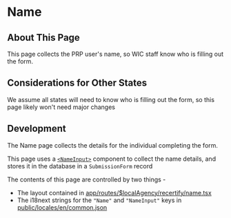 # Name

## About This Page

This page collects the PRP user's name, so WIC staff know who is filling out the form.

## Considerations for Other States

We assume all states will need to know who is filling out the form, so this page likely won't need major changes

## Development

The Name page collects the details for the individual completing the form.

This page uses a [`<NameInput>`](../../../participant/app/components/NameInput.tsx) component
to collect the name details, and stores it in the database in a `SubmissionForm` record

The contents of this page are controlled by two things -

- The layout contained in [app/routes/$localAgency/recertify/name.tsx](../../../participant/app/routes/%24localAgency/recertify/name.tsx)
- The i18next strings for the `"Name"` and `"NameInput"` keys in [public/locales/en/common.json](../../../participant/public/locales/en/common.json)
